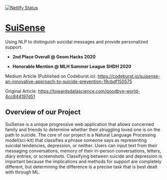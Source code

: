 [![Netlify Status](https://api.netlify.com/api/v1/badges/113e244d-b901-4ac2-95c2-77977458bf9d/deploy-status)](https://app.netlify.com/sites/suisense/deploys)

# [SuiSense](https://suisense.space/)

Using NLP to distinguish suicidal messages and provide personalized support.

- **2nd Place Overall @ Geom Hacks 2020**

- **Honorable Mention @ MLH Summer League SHDH 2020**

Medium Article (Published on Codeburst.io): https://codeburst.io/suisense-an-innovative-approach-to-suicide-prevention-19cbdf150575

Original Article: https://towardsdatascience.com/goodbye-world-4cc844197d51

## Overview of our Project

SuiSense is a unique progressive web application that allows concerned family and friends to determine whether their struggling loved one is on the path to suicide. The core of our project is a Natural Language Processing model(sci-kit) that classifies a phrase someone says as representing suicidal tendencies, depression, or neither. Users can input text from their messaging conversations, memory of their in-person conversations, letters, diary entries, or screenshots. Classifying between suicide and depression is important because the implications and methods for support are completely different, but determining the difference is a precise task that is best dealt with through ML.  

